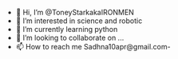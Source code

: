 - 👋 Hi, I’m @ToneyStarkakaIRONMEN
- 👀 I’m interested in science and robotic
- 🌱 I’m currently learning python
- 💞️ I’m looking to collaborate on ...
- 📫 How to reach me Sadhna10apr@gmail.com- 

<!---
ToneyStarkakaIRONMEN/ToneyStarkakaIRONMEN is a ✨ special ✨ repository because its `README.md` (this file) appears on your GitHub profile.
You can click the Preview link to take a look at your changes.
--->
